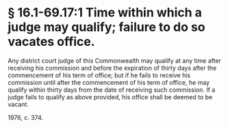 # § 16.1-69.17:1 Time within which a judge may qualify; failure to do so vacates office.

<p>Any district court judge of this Commonwealth may qualify at any time after receiving his commission and before the expiration of thirty days after the commencement of his term of office; but if he fails to receive his commission until after the commencement of his term of office, he may qualify within thirty days from the date of receiving such commission. If a judge fails to qualify as above provided, his office shall be deemed to be vacant.</p><p>1976, c. 374.</p>